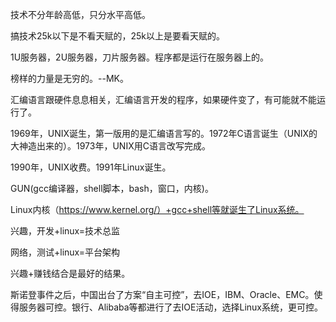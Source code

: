 技术不分年龄高低，只分水平高低。

搞技术25k以下是不看天赋的，25k以上是要看天赋的。

1U服务器，2U服务器，刀片服务器。程序都是运行在服务器上的。

榜样的力量是无穷的。--MK。

汇编语言跟硬件息息相关，汇编语言开发的程序，如果硬件变了，有可能就不能运行了。

1969年，UNIX诞生，第一版用的是汇编语言写的。1972年C语言诞生（UNIX的大神造出来的）。1973年，UNIX用C语言改写完成。

1990年，UNIX收费。1991年Linux诞生。

GUN(gcc编译器，shell脚本，bash，窗口，内核)。

Linux内核（https://www.kernel.org/）+gcc+shell等就诞生了Linux系统。

兴趣，开发+linux=技术总监

网络，测试+linux=平台架构

兴趣+赚钱结合是最好的结果。

斯诺登事件之后，中国出台了方案“自主可控”，去IOE，IBM、Oracle、EMC。使得服务器可控。银行、Alibaba等都进行了去IOE活动，选择Linux系统，更可控。



















